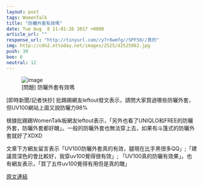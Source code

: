 ```yaml
---
layout: post
tags: WomenTalk
title: "防曬外套有效嗎"
date: Tue Aug  8 11:01:26 2017 +0800
article_url: ""
response_url: "http://tinyurl.com//y7r8wmfg//SPF50//真的"
img: http://cdn2.ettoday.net/images/2525/d2525962.jpg
push: 30
boo: 0
neutral: 12
---
```


<figure>
<img src="http://cdn2.ettoday.net/images/2525/d2525962.jpg" alt="image">
<figcaption>
[問題] 防曬外套有效嗎
</figcaption>
</figure>



[即時新聞/記者快抄] 批踢踢網友leftout發文表示，請問大家買過哪些防曬外套，但UV100網站上面又說防曬力98%

根據批踢踢WomenTalk板網友leftout表示，「另外也看了UNIQLO和FREE的防曬外套，防曬外套都好醜」。一般的防曬外套也無法穿上去，如果有斗篷式的防曬外套就好了XDXD

文章下方網友留言表示「UV100防曬外套真的有效，腿現在比手黑很多QQ」;「建議買深色的會比較好，我穿uv100覺得很有效」; 「UV100真的防曬有效果」。也有網友表示，「買了五件uv100覺得有用但是真的醜」

<a href = "https://www.ptt.cc/bbs/WomenTalk/M.1502161289.A.378.html">原文連結</a>

